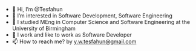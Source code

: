 - 👋 Hi, I’m @Tesfahun
- 👀 I’m interested in Software Development, Software Engineering
- 🌱 I studied MEng in Computer Science and Software Engineering at the University of Birmingham
- 💞️ I work and like to work as Software Developer
- 📫 How to reach me? by y.w.tesfahun@gmail.com


<!---
Txy822/Txy822 is a ✨ special ✨ repository because its `README.md` (this file) appears on your GitHub profile.
You can click the Preview link to take a look at your changes.
--->
